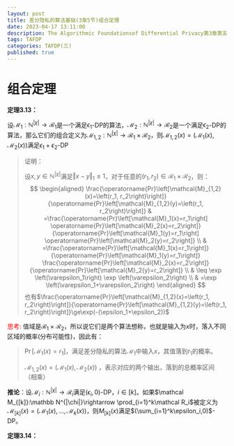 ```yaml
---
layout: post
title: 差分隐私的算法基础(3章5节)组合定理
date: 2023-04-17 13:11:00
description: The Algorithmic Foundationsof Differential Privacy第3章第五节组合定理
tags: TAFDP
categories: TAFDP(三)
published: true
---
```


# 组合定理

**定理3.13：**

设$\mathcal M_1:\mathbb N^{|\chi|}\rightarrow\mathcal R_1$是一个满足$\epsilon_1$-DP的算法，$\mathcal M_2:\mathbb N^{|\chi|}\rightarrow\mathcal R_2$是一个满足$\epsilon_2$-DP的算法，那么它们的组合定义为$\mathcal M_{1,2}:\mathbb N^{|\chi|}\rightarrow\mathcal R_1\times\mathcal R_2$，则$\mathcal M_{1,2}(x)=(\mathcal M_1(x),\mathcal M_2(x))$满足$\epsilon_1+\epsilon_2$-DP

> 证明：
>
> 设$x,y\in\mathbb N^{|\chi|}$满足$\Vert x - y\Vert_1\le1$，对于任意的$(r_1,r_2)\in\mathcal R_1\times\mathcal R_2$，则：
> $$
> \begin{aligned}
> \frac{\operatorname{Pr}\left[\mathcal{M}_{1,2}(x)=\left(r_1, r_2\right)\right]}{\operatorname{Pr}\left[\mathcal{M}_{1,2}(y)=\left(r_1, r_2\right)\right]} & =\frac{\operatorname{Pr}\left[\mathcal{M}_1(x)=r_1\right] \operatorname{Pr}\left[\mathcal{M}_2(x)=r_2\right]}{\operatorname{Pr}\left[\mathcal{M}_1(y)=r_1\right] \operatorname{Pr}\left[\mathcal{M}_2(y)=r_2\right]} \\
> & =\frac{\operatorname{Pr}\left[\mathcal{M}_1(x)=r_1\right]}{\operatorname{Pr}\left[\mathcal{M}_1(y)=r_1\right]} \frac{\operatorname{Pr}\left[\mathcal{M}_2(x)=r_2\right]}{\operatorname{Pr}\left[\mathcal{M}_2(y)=r_2\right]} \\
> & \leq \exp \left(\varepsilon_1\right) \exp \left(\varepsilon_2\right) \\
> & =\exp \left(\varepsilon_1+\varepsilon_2\right)
> \end{aligned}
> $$
> 也有$\frac{\operatorname{Pr}\left[\mathcal{M}_{1,2}(x)=\left(r_1, r_2\right)\right]}{\operatorname{Pr}\left[\mathcal{M}_{1,2}(y)=\left(r_1, r_2\right)\right]}\ge\exp(-(\epsilon_1+\epsilon_2))$



<font color="red">思考:</font>
值域是$\mathcal R_1\times \mathcal R_2$，所以说它们是两个算法想称，也就是输入为$x$时，落入不同区域的概率(分布可能性)，因此有：

> $\Pr[\mathcal M_1(x)=r_1]$，满足差分隐私的算法$\mathcal M_1$中输入$x$，其值落到$r_1$的概率。
>
> $\mathcal M_{1,2}(x)=(\mathcal M_1(x),\mathcal M_2(x))$  ，表示对应的两个输出，落到的总概率区间（相乘）



**推论**：设$\mathcal M_i:\mathbb N^{|\chi|}\rightarrow\mathcal R_i$满足$(\epsilon_i,0)$-DP，$i\in[k]$。如果$\mathcal M_{[k]}:\mathbb N^{|\chi|}\rightarrow \prod_{i=1}^k\mathcal  R_i$被定义为$\mathcal M_{[k]}(x)=(\mathcal M_1(x),...,\mathcal M_k(x))$，则$M_{[k]}(x)$满足$(\sum_{i=1}^k\epsilon_i,0)$-DP。



**定理3.14：**







